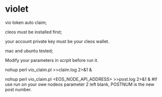 # violet

vio token auto claim;

cleos must be installed first;

your account private key must be your cleos wallet.

mac and ubuntu tested;

Modify your parameters in scrpit before run it.

nohup perl vio_claim.pl >>claim.log 2>&1 &

nohup perl vio_claim.pl <POSTNUM> <EOS_NODE_API_ADDRESS>  >>post.log 2>&1 &    #if use run on your owe nodeos parameter 2 left blank, POSTNUM is the new post number.

